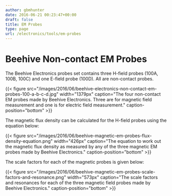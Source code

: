 ```yaml
---
author: gbmhunter
date: 2016-06-21 00:23:47+00:00
draft: false
title: EM Probes
type: page
url: /electronics/tools/em-probes
---
```


# Beehive Non-contact EM Probes

The Beehive Electronics probes set contains three H-field probes (100A, 100B, 100C) and one E-field probe (100D). All are non-contact probes.

{{< figure src="/images/2016/06/beehive-electronics-non-contact-em-probes-100-a-b-c-d.jpg" width="1379px" caption="The four non-contact EM probes made by Beehive Electronics. Three are for magnetic field measurement and one is for electric field measurement." caption-position="bottom" >}}

The magnetic flux density can be calculated for the H-field probes using the equation below:

{{< figure src="/images/2016/06/beehive-magnetic-em-probes-flux-density-equation.png" width="426px" caption="The equation to work out the magnetic flux density as measured by any of the three magnetic EM probes made by Beehive Electronics." caption-position="bottom" >}}

The scale factors for each of the magnetic probes is given below:

{{< figure src="/images/2016/06/beehive-magnetic-em-probes-scale-factors-and-resonance.png" width="573px" caption="The scale factors and resonances for each of the three magnetic field probes made by Beehive Electronics." caption-position="bottom" >}}
